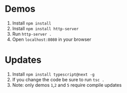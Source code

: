 # Demos
1. Install `npm install`
1. Install `npm install http-server`
1. Run `http-server .`
1. Open `localhost:8080` in your browser

# Updates
1. Install `npm install typescript@next -g`
1. If you change the code be sure to run `tsc .`
1. Note: only demos `1`,`2` and `5` require compile updates
